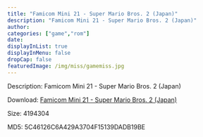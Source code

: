 ```yaml
---
title: "Famicom Mini 21 - Super Mario Bros. 2 (Japan)"
description: "Famicom Mini 21 - Super Mario Bros. 2 (Japan)"
author: 
categories: ["game","rom"]
date: 
displayInList: true
displayInMenu: false
dropCap: false
featuredImage: /img/miss/gamemiss.jpg
---
```


Description: Famicom Mini 21 - Super Mario Bros. 2 (Japan)

Download: <a style="text-decoration:underline;" href="https://mega.nz/#!nTRm1YgZ!R8bO542DYUgx8f2PoWs2PeqPTtdkentGnM5ItpKL41M" target = "_blank" rel = "nofollow" > Famicom Mini 21 - Super Mario Bros. 2 (Japan)</a>

Size: 4194304

MD5: 5C46126C6A429A3704F15139DADB19BE

